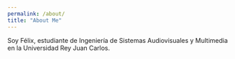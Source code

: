 ```yaml
---
permalink: /about/
title: "About Me"
---
```


Soy Félix, estudiante de Ingeniería de Sistemas Audiovisuales y Multimedia en la Universidad Rey Juan Carlos.